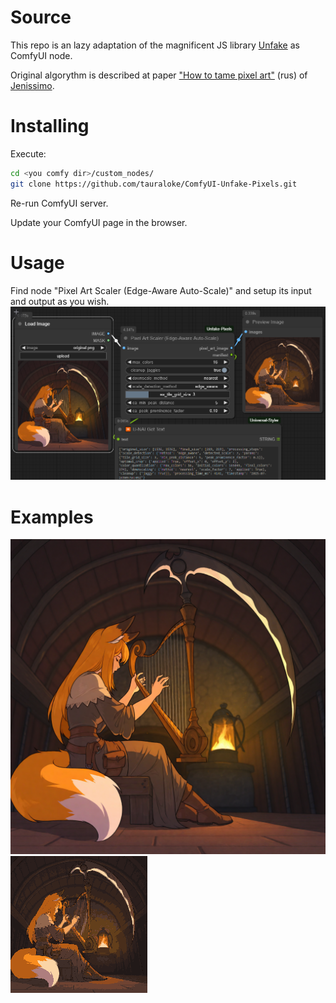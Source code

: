 # Source
This repo is an lazy adaptation of the magnificent JS library [Unfake](https://github.com/jenissimo/unfake.js) as ComfyUI node.

Original algorythm is described at paper ["How to tame pixel art"](https://habr.com/ru/articles/930462/) (rus) of [Jenissimo](https://habr.com/ru/users/jenissimo/).

# Installing
Execute:
```bash
cd <you comfy dir>/custom_nodes/
git clone https://github.com/tauraloke/ComfyUI-Unfake-Pixels.git
```
Re-run ComfyUI server.

Update your ComfyUI page in the browser.

# Usage
Find node "Pixel Art Scaler (Edge-Aware Auto-Scale)" and setup its input and output as you wish.
![Screenshot](./examples/example.png "Screenshot")

# Examples
![Original image](./examples/original.png "Original")
![Pixelated image](./examples/pixelated.png "Pixelated")
